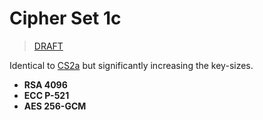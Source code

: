 Cipher Set 1c
=============

> [DRAFT](https://github.com/telehash/telehash.org/labels/draft)

Identical to [CS2a](2a.md) but significantly increasing the key-sizes.

* **RSA 4096**
* **ECC P-521**
* **AES 256-GCM**


